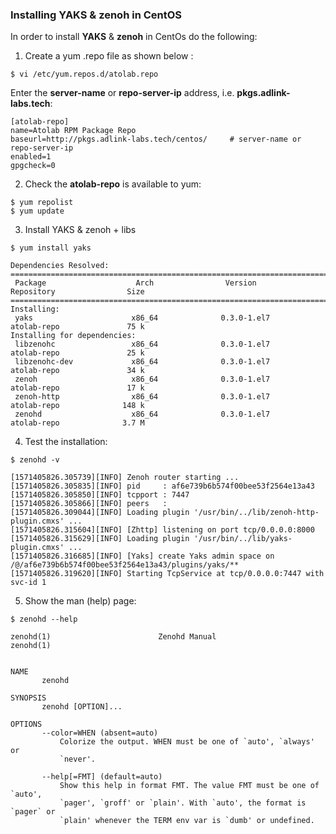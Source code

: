 ### Installing YAKS & zenoh in CentOS

In order to install **YAKS** & **zenoh** in CentOs do the following:

1. Create a yum .repo file as shown below :
```
$ vi /etc/yum.repos.d/atolab.repo
```
Enter the **server-name** or **repo-server-ip** address, i.e. **pkgs.adlink-labs.tech**:
```
[atolab-repo]
name=Atolab RPM Package Repo
baseurl=http://pkgs.adlink-labs.tech/centos/     # server-name or repo-server-ip
enabled=1
gpgcheck=0
```

2. Check the **atolab-repo** is available to yum: 
```
$ yum repolist
$ yum update
```

3. Install YAKS & zenoh + libs 
```
$ yum install yaks

Dependencies Resolved:
===============================================================================================================
 Package                    Arch                Version                   Repository                Size
===============================================================================================================
Installing:
 yaks                      x86_64              0.3.0-1.el7               atolab-repo               75 k
Installing for dependencies:
 libzenohc                 x86_64              0.3.0-1.el7               atolab-repo               25 k
 libzenohc-dev             x86_64              0.3.0-1.el7               atolab-repo               34 k
 zenoh                     x86_64              0.3.0-1.el7               atolab-repo               17 k
 zenoh-http                x86_64              0.3.0-1.el7               atolab-repo              148 k
 zenohd                    x86_64              0.3.0-1.el7               atolab-repo              3.7 M

```

4. Test the installation:

```
$ zenohd -v

[1571405826.305739][INFO] Zenoh router starting ...
[1571405826.305835][INFO] pid     : af6e739b6b574f00bee53f2564e13a43
[1571405826.305850][INFO] tcpport : 7447
[1571405826.305866][INFO] peers   : 
[1571405826.309044][INFO] Loading plugin '/usr/bin/../lib/zenoh-http-plugin.cmxs' ...
[1571405826.315604][INFO] [Zhttp] listening on port tcp/0.0.0.0:8000
[1571405826.315629][INFO] Loading plugin '/usr/bin/../lib/yaks-plugin.cmxs' ...
[1571405826.316685][INFO] [Yaks] create Yaks admin space on /@/af6e739b6b574f00bee53f2564e13a43/plugins/yaks/**
[1571405826.319620][INFO] Starting TcpService at tcp/0.0.0.0:7447 with svc-id 1
```


5. Show the man (help) page:
```
$ zenohd --help

zenohd(1)                        Zenohd Manual                       zenohd(1)


NAME
       zenohd

SYNOPSIS
       zenohd [OPTION]...

OPTIONS
       --color=WHEN (absent=auto)
           Colorize the output. WHEN must be one of `auto', `always' or
           `never'.

       --help[=FMT] (default=auto)
           Show this help in format FMT. The value FMT must be one of `auto',
           `pager', `groff' or `plain'. With `auto', the format is `pager` or
           `plain' whenever the TERM env var is `dumb' or undefined.

```
